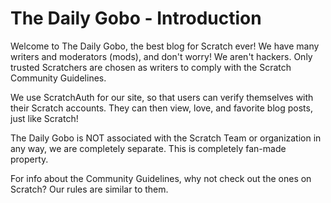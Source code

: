 # The Daily Gobo - Introduction
Welcome to The Daily Gobo, the best blog for Scratch ever! We have many writers and moderators (mods), and don't worry! We aren't hackers. Only trusted Scratchers are chosen as writers to comply with the Scratch Community Guidelines.

We use ScratchAuth for our site, so that users can verify themselves with their Scratch accounts. They can then view, love, and favorite blog posts, just like Scratch!

The Daily Gobo is NOT associated with the Scratch Team or organization in any way, we are completely separate. This is completely fan-made property.

For info about the Community Guidelines, why not check out the ones on Scratch? Our rules are similar to them.
